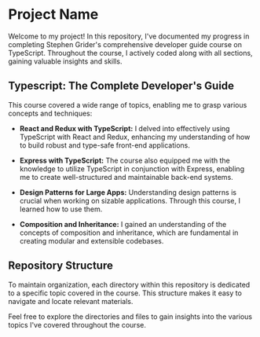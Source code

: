# Project Name

Welcome to my project! In this repository, I've documented my progress in completing Stephen Grider's comprehensive developer guide course on TypeScript. Throughout the course, I actively coded along with all sections, gaining valuable insights and skills.

## Typescript: The Complete Developer's Guide

This course covered a wide range of topics, enabling me to grasp various concepts and techniques:

-   **React and Redux with TypeScript:** I delved into effectively using TypeScript with React and Redux, enhancing my understanding of how to build robust and type-safe front-end applications.
-   **Express with TypeScript:** The course also equipped me with the knowledge to utilize TypeScript in conjunction with Express, enabling me to create well-structured and maintainable back-end systems.

-   **Design Patterns for Large Apps:** Understanding design patterns is crucial when working on sizable applications. Through this course, I learned how to use them.

-   **Composition and Inheritance:** I gained an understanding of the concepts of composition and inheritance, which are fundamental in creating modular and extensible codebases.

## Repository Structure

To maintain organization, each directory within this repository is dedicated to a specific topic covered in the course. This structure makes it easy to navigate and locate relevant materials.

Feel free to explore the directories and files to gain insights into the various topics I've covered throughout the course.
